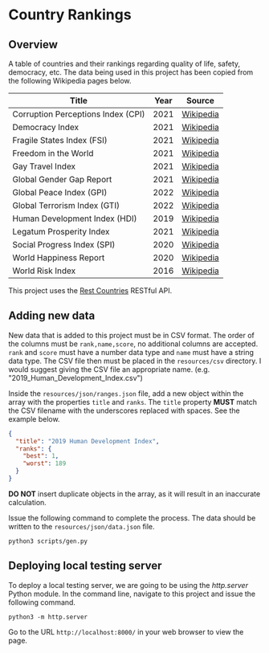 # Country Rankings

## Overview

A table of countries and their rankings regarding quality of life, safety, democracy, etc. The data being used in this project has been copied from the following Wikipedia pages below.

| Title | Year | Source |
| --- | --- | --- |
| Corruption Perceptions Index (CPI) | 2021 | [Wikipedia](https://en.wikipedia.org/wiki/Corruption_Perceptions_Index#2012%E2%80%932021) |
| Democracy Index | 2021 | [Wikipedia](https://en.wikipedia.org/wiki/Democracy_Index#By_country) |
| Fragile States Index (FSI) | 2021 | [Wikipedia](https://en.wikipedia.org/wiki/List_of_countries_by_Fragile_States_Index#Fragile_States_Index_2021) |
| Freedom in the World | 2021 | [Wikipedia](https://en.wikipedia.org/wiki/Freedom_in_the_World#World) |
| Gay Travel Index | 2021 | [Wikipedia](https://en.wikipedia.org/wiki/Gay-friendly#World) |
| Global Gender Gap Report | 2021 | [Wikipedia](https://en.wikipedia.org/wiki/Global_Gender_Gap_Report#WEF_Global_Gender_Gap_Index_rankings) |
| Global Peace Index (GPI) | 2022 | [Wikipedia](https://en.wikipedia.org/wiki/Global_Peace_Index#Global_Peace_Index_2022_ranking) |
| Global Terrorism Index (GTI) | 2022 | [Wikipedia](https://en.wikipedia.org/wiki/Global_Terrorism_Index#By_country) |
| Human Development Index (HDI) | 2019 | [Wikipedia](https://en.wikipedia.org/wiki/List_of_countries_by_Human_Development_Index#Nations) |
| Legatum Prosperity Index | 2021 | [Wikipedia](https://en.wikipedia.org/wiki/Legatum_Prosperity_Index#2021[2]) |
| Social Progress Index (SPI) | 2020 | [Wikipedia](https://en.wikipedia.org/wiki/Social_Progress_Index#2020_rankings_and_scores_by_country) |
| World Happiness Report | 2020 | [Wikipedia](https://en.wikipedia.org/wiki/World_Happiness_Report#2020_report) |
| World Risk Index | 2016 | [Wikipedia](https://en.wikipedia.org/wiki/List_of_countries_by_natural_disaster_risk#Rankings) |

This project uses the [Rest Countries](https://gitlab.com/amatos/rest-countries) RESTful API.

## Adding new data

New data that is added to this project must be in CSV format. The order of the columns must be `rank,name,score`, no additional columns are accepted. `rank` and `score` must have a number data type and `name` must have a string data type. The CSV file then must be placed in the `resources/csv` directory. I would suggest giving the CSV file an appropriate name. (e.g. "2019_Human_Development_Index.csv")

Inside the `resources/json/ranges.json` file, add a new object within the array with the properties `title` and `ranks`. The `title` property **MUST** match the CSV filename with the underscores replaced with spaces. See the example below.

```json
{
  "title": "2019 Human Development Index",
  "ranks": {
    "best": 1,
    "worst": 189
  }
}
```

**DO NOT** insert duplicate objects in the array, as it will result in an inaccurate calculation.

Issue the following command to complete the process. The data should be written to the `resources/json/data.json` file.

```
python3 scripts/gen.py
```

## Deploying local testing server

To deploy a local testing server, we are going to be using the _http.server_ Python module. In the command line, navigate to this project and issue the following command.

```
python3 -m http.server
```

Go to the URL `http://localhost:8000/` in your web browser to view the page.
